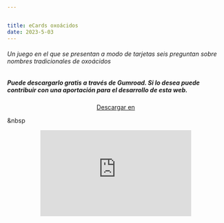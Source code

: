 ```yaml
---


title: eCards oxoácidos
date: 2023-5-03
---
```




###### Un juego en el que se presentan a modo de tarjetas seis preguntan sobre nombres tradicionales de oxoácidos

<!--more-->

##### Puede descargarlo gratis a través de Gumroad. Si lo desea puede contribuir con una aportación para el desarrollo de esta web.

<center>
<script src="https://gumroad.com/js/gumroad.js"></script><a class="gumroad-button" href="https://apicazorla.gumroad.com/l/lhagpg">Descargar en</a>
</center>

&nbsp



<center>
<iframe
    width="350"
    height="200"
    src="https://www.dropbox.com/scl/fi/g7fx9daoyu5ko0qp94esj/eCards-oxo-cidos-Hecho-con-Clipchamp_1709545645018.mp4?rlkey=nnu1njxqxep00iokmocyrp1re&raw=1"
    frameborder="0"
    allow="autoplay; encrypted-media"
    allowfullscreen
>
</iframe>
</center>



